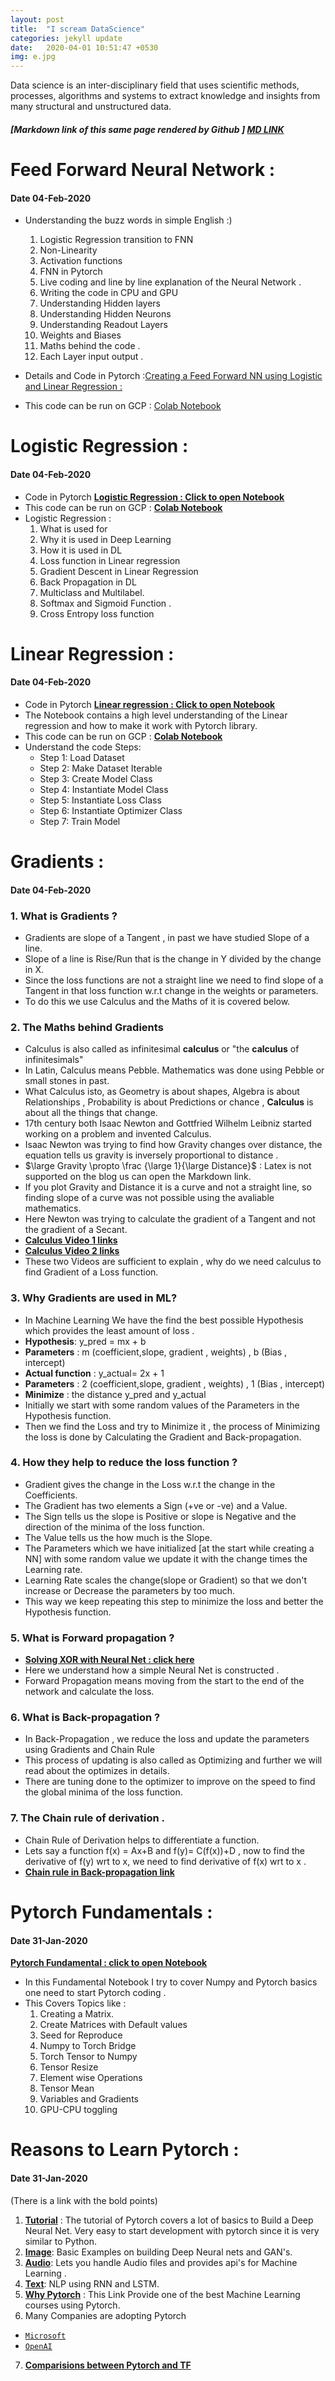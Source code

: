 ```yaml
---
layout: post
title:  "I scream DataScience"
categories: jekyll update
date:   2020-04-01 10:51:47 +0530
img: e.jpg
---
```


Data science is an inter-disciplinary field that uses scientific methods, processes, algorithms and systems to extract knowledge and insights from many structural and unstructured data.


##### [Markdown link of this same page rendered by Github ] <a href="https://github.com/IJyotir/myProfile/blob/gh-pages/_posts/2015-04-24-i-scream.markdown" class="btn btn-primary btn-xs">MD LINK</a>

# Feed Forward Neural Network :
#### Date 04-Feb-2020
- Understanding the buzz words in simple English :)
	1.  Logistic Regression transition to FNN
	2.  Non-Linearity
	3.  Activation functions
	4.  FNN in Pytorch
	5.  Live coding and line by line explanation of the Neural Network .
	6.  Writing the code in CPU and GPU
	7.  Understanding Hidden layers
	8.  Understanding Hidden Neurons
	9.  Understanding Readout Layers
	10.  Weights and Biases
	11.  Maths behind the code .
	12.  Each Layer input output .

- Details and Code in Pytorch :[Creating a Feed Forward NN using Logistic and Linear Regression : ](https://github.com/ijbo/ML_Theory/blob/master/Pytorch/Feed_Forward_NN.ipynb)
- This code can be run on GCP : [Colab Notebook](https://github.com/ijbo/ML_Theory/blob/master/Pytorch/FeedForwardNN_colabs.ipynb)

# Logistic Regression :
#### Date 04-Feb-2020
- Code in Pytorch **[Logistic Regression : Click to open Notebook](https://github.com/ijbo/ML_Theory/blob/master/Pytorch/Logistic_Regression.ipynb)**
- This code can be run on GCP : **[Colab Notebook](https://github.com/ijbo/ML_Theory/blob/master/Pytorch/Logistic_regression_colabs.ipynb)**
- Logistic Regression :
	1.  What is used for
	2.  Why it is used in Deep Learning
	3.  How it is used in DL
	4.  Loss function in Linear regression
	5.  Gradient Descent in Linear Regression
	6.  Back Propagation in DL
	7.  Multiclass and Multilabel.	
	8.  Softmax and Sigmoid Function .
	9.  Cross Entropy loss function

# Linear Regression :
#### Date 04-Feb-2020
- Code in Pytorch **[Linear regression : Click to open Notebook](https://github.com/ijbo/ML_Theory/blob/master/Pytorch/Linear_Regression.ipynb)**
- The Notebook contains a high level understanding of the Linear regression and how to make it work with Pytorch library. 
- This code can be run on GCP : **[Colab Notebook](https://github.com/ijbo/ML_Theory/blob/master/Pytorch/Linear_Regression_colabs.ipynb)**
- Understand the  code Steps:
	- Step 1: Load Dataset
	- Step 2: Make Dataset Iterable
	- Step 3: Create Model Class
	- Step 4: Instantiate Model Class
	- Step 5: Instantiate Loss Class
	- Step 6: Instantiate Optimizer Class
	- Step 7: Train Model 

# Gradients :
#### Date 04-Feb-2020

### 1.  What is Gradients ?
- Gradients are slope of a Tangent , in past we have studied Slope of a line. 
- Slope of a line is Rise/Run that is the change in Y divided by the change in X.
- Since the loss functions are not a straight line we need to find slope of a Tangent in that loss function w.r.t change in the weights or parameters.
- To do this we use Calculus and the Maths of it is covered below.

### 2.  The Maths behind Gradients
- Calculus is also called as infinitesimal **calculus** or "the **calculus** of infinitesimals" 
- In Latin, Calculus means Pebble. Mathematics was done using Pebble or small stones in past.
- What Calculus isto, as Geometry is about shapes, Algebra is about Relationships , Probability is about Predictions or chance , **Calculus** is about all the things that change.
-  17th century both Isaac Newton and Gottfried Wilhelm Leibniz started working on a problem and invented Calculus.
- Isaac Newton was trying to find how Gravity changes over distance, the equation tells us gravity is inversely proportional to distance . 
- $\large Gravity \propto  \frac {\large 1}{\large Distance}$ : Latex is not supported on the blog us can open the Markdown link.
- If you plot Gravity and Distance it is a curve and not a straight line, so finding slope of a curve was not possible using the avaliable mathematics.
- Here Newton was trying to calculate the gradient of a Tangent and not the gradient of a Secant.
- **[Calculus Video 1 links ](https://www.youtube.com/watch?v=tt2DGYOi3hc)**
- **[Calculus Video 2 links](https://www.youtube.com/watch?v=50Bda5VKbqA)**
- These two Videos are sufficient to explain , why do we need calculus to find Gradient of a Loss function.

### 3.  Why Gradients are used in ML?
- In Machine Learning We have the find the best possible Hypothesis which provides the least amount of loss .  
- **Hypothesis**: y_pred = mx + b
- **Parameters** : m (coefficient,slope, gradient , weights) , b (Bias , intercept)
- **Actual function** : y_actual= 2x + 1
- **Parameters** : 2 (coefficient,slope, gradient , weights) , 1 (Bias , intercept)
- **Minimize** : the distance y_pred and y_actual
-  Initially we start with some random values of the Parameters in the Hypothesis function.
- Then we find the Loss and try to Minimize it , the process of Minimizing the loss is done by Calculating the Gradient and Back-propagation.

### 4.  How they help to reduce the loss function ?
- Gradient gives the change in the Loss w.r.t the change in the Coefficients.
- The Gradient has two elements a Sign (+ve or -ve) and a Value. 
- The Sign tells us the slope is Positive or slope is Negative and the direction of the minima of the loss function.
- The Value tells us the how much is the Slope.
- The Parameters which we have initialized [at the start while creating a NN] with some random value we update it with the change times the Learning rate.
- Learning Rate scales the change(slope or Gradient) so that we don't increase or Decrease the parameters by too much.
- This way we keep repeating this step to minimize the loss and better the Hypothesis function.

### 5.  What is Forward propagation ?
- **[Solving XOR with Neural Net : click here ](https://www.youtube.com/watch?v=kNPGXgzxoHw&t=2s)**
- Here we understand how a simple Neural Net is constructed .
- Forward Propagation means moving from the start to the end of the network and calculate the loss.

### 6.  What is Back-propagation ?
- In Back-Propagation , we reduce the loss and update the parameters using Gradients and Chain Rule 
- This process of updating is also called as Optimizing and further we will read about the optimizes in details. 
- There are tuning done to the optimizer to improve on the speed to find the global minima of the loss function.

### 7.  The Chain rule of derivation .
- Chain Rule of Derivation helps to differentiate a function.
- Lets say a function f(x) = Ax+B and f(y)= C(f(x))+D , now to find the derivative of f(y) wrt to x, we need to find derivative of f(x) wrt to x .
- **[Chain rule in Back-propagation link ](https://www.youtube.com/watch?v=0e0z28wAWfg&t=659s)**

# Pytorch Fundamentals : 
#### Date 31-Jan-2020

**[Pytorch Fundamental : click to open Notebook ](https://github.com/ijbo/ML_Theory/blob/master/Pytorch/Pytorch_Fundatmentals.ipynb)**
- In this Fundamental Notebook I try to cover Numpy and Pytorch basics one need to start Pytorch coding .
- This Covers Topics like :
    1. Creating a Matrix.
    2. Create Matrices with Default values
    3. Seed for Reproduce
    4. Numpy to Torch Bridge
    5. Torch Tensor to Numpy
    6. Tensor Resize
    7. Element wise Operations
    8. Tensor Mean
    9. Variables and Gradients
    10. GPU-CPU toggling 

# Reasons to Learn Pytorch : 
#### Date 31-Jan-2020

(There is a link with the bold points) 
1. **[Tutorial](https://pytorch.org/tutorials/)** : The tutorial of Pytorch covers a lot of basics to Build a Deep Neural Net. Very easy to start development with pytorch since it  is very similar to Python.
2. **[Image](https://pytorch.org/tutorials/#image)**: Basic Examples on building Deep Neural nets and GAN's.
3. **[Audio](https://pytorch.org/tutorials/#audio)**: Lets you handle Audio files and provides api's for Machine Learning . 
4. **[Text](https://pytorch.org/tutorials/#text)**:  NLP using RNN and LSTM.
5. **[Why Pytorch](https://www.fast.ai/2017/09/08/introducing-pytorch-for-fastai/)** : This Link Provide one of the best Machine Learning courses using Pytorch.
6. Many Companies are adopting Pytorch 
-  [`Microsoft`](https://twitter.com/jeremyphoward/status/1182444543574044677?lang=en)
-  [`OpenAI`](https://twitter.com/OpenAI/status/1222927584033247232)
7. **[Comparisions between Pytorch and TF](https://builtin.com/data-science/pytorch-vs-tensorflow)**
